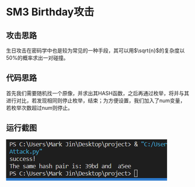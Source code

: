 # SM3 Birthday攻击
## 攻击思路
生日攻击在密码学中也是较为常见的一种手段，其可以用$\sqrt{n}$的复杂度以50$\%$的概率求出一对碰撞。
## 代码思路
首先我们需要随机找一个原像，并求出其HASH函数，之后再通过枚举，将并与其进行对比，若发现相同则停止枚举，结束；为方便设置，我们加入了num变量，若枚举次数超过num则停止。
## 运行截图
![图片](6.png)